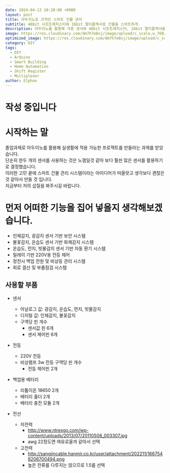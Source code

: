 ```yaml
---
date: 2024-04-12 10:20:00 +0900
layout: post
title: 아두이노로 끄적인 스마트 건물 관리
subtitle: 48bit 시프트레지스터와 16bit 멀티플렉서로 건물을 스마트하게
description: 아두이노를 활용해 각종 센서와 48bit 시프트레지스터, 16bit 멀티플렉서를 이용하여 다중 아날로그 핀을 사용하는 스마트 건물 관리 방법을 쉽고 재미있게 소개합니다. 이 기술을 통해 에너지 효율을 높이고, 일상을 더 편리하게 만드는 방법을 알아보세요!
image: https://res.cloudinary.com/dm7h7e8xj/image/upload/c_scale,w_760/v1506079212/jekflix-capa_vfhuzh.png
optimized_image: https://res.cloudinary.com/dm7h7e8xj/image/upload/c_scale,w_380/v1506079212/jekflix-capa_vfhuzh.png
category: DIY
tags:
  - DIY
  - Arduino
  - Smart Building
  - Home Automation
  - Shift Register
  - Multiplexer
author: Elphon
---
```

# 작성 중입니다
# 시작하는 말
졸업과제로 아두이노를 활용해 실생활에 적용 가능한 프로젝트를 만들라는 과제를 받았습니다.<br>
단순히 한두 개의 센서를 사용하는 것은 노잼일것 같아 보다 훨씬 많은 센서를 활용하기로 결정했습니다.<br>
이러한 고민 끝에 스마트 건물 관리 시스템이라는 아이디어가 떠올랏고 생각보다 괜찮은것 같아서 만들 것 입니다.<br>
지금부터 저의 삽질을 봐주시길 바랍니다.

# 먼저 어떠한 기능을 집어 넣을지 생각해보겠습니다.
- 인체감지, 광감지 센서 기반 보안 시스템
- 불꽃감지, 온습도 센서 기반 화제감지 시스템
- 온습도, 먼지, 빗물감지 센서 기반 자동 환기 시스템
- 릴레이 기반 220V용 전등 제어
- 정전시 백업 전원 및 비상등 관리 시스템
- 회로 결선 및 부품점검 시스템

## 사용할 부품
- 센서
  - 아날로그 값: 광감지, 온습도, 먼지, 빗물감지
  - 디지털 값: 인체감지, 불꽃감지
  - 구역당 핀 개수
    - 센서값 핀 6개
    - 센서 제어핀 6개
- 전등
  - 220V 전등
  - 비상램프 3w 전등
  구역당 핀 개수
    - 전등 제어핀 2개
- 백업용 베터리
  - 리튬이온 18650 2개
  - 베터리 홀더 2개
  - 베터리 충전 모듈 2개

- 전선
  - 저전력
    - http://www.ntrexgo.com/wp-content/uploads/2013/07/20110508_003307.jpg
    - awg 22정도면 여유로울까 같아서 선택
  - 고전력
    - http://sangjincable.hanmir.co.kr/user/attachment/202211/1667548206700494.png
    - 높은 전류를 다루지는 않으므로 1.5를 선택
